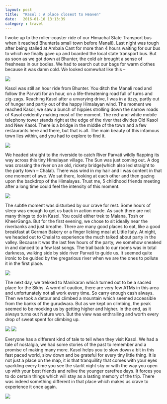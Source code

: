 ```yaml
---
layout: post
title:  "Kasol : A place closest to Heaven"
date:   2016-01-10 13:13:39
category : travel
---
```


I woke up to the roller-coaster ride of our Himachal State Transport bus when it reached Bhunter(a small town before Manali). Last night was tough after being stalled at Ambala Cant for more than 4 hours waiting for our bus to which we finally gave up and boarded the local state transport bus. But as soon as we got down at Bhunter, the cold air brought a sense of freshness in our bodies. We had to search out our bags for warm clothes because it was damn cold. We looked somewhat like this –

<image src="/assets/images/kasol1.jpg"> </image>

Kasol was still an hour ride from Bhunter. You ditch the Manali road and follow the Parvati for an hour, on a life-threatening road full of turns and zig-zags. Reaching Kasol after a unvarying drive, I was in a tizzy, partly out of hunger and partly out of the happy Himalayan wind.  The moment we reached Kasol, we saw a bunch of hippies strolling down the narrow roads of Kasol evidently making most of the moment. The red-and-white mobile telephony tower stands right at the edge of the river that divides Old Kasol and New Kasol. There is a bridge in the middle of the town and a few restaurants here and there, but that is all. The main beauty of this infamous town lies within, and you had to explore to find it.

<image src="/assets/images/kasol2.jpg"> </image>

We headed straight to the riverside to catch River Parvati wildly flapping its way across this tiny Himalayan village. The Sun was just coming out. A dog was crossing the river on an old, rickety bridge(which also led straight to the party town – Chalal). There was wind in my hair and I was content in that one moment of awe. We sat there, looking at each other and then gazing upon the backdrop of the Himalayas. Trust me, 5 childhood friends meeting after a long time could feel the intensity of this moment.

<image src="/assets/images/kasol3.jpg"> </image>


The subtle moment was disturbed by our crave for rest. Some hours of sleep was enough to get us back in action mode. As such there are not many things to do in Kasol. You could either trek to Malana, Tosh or KheerGanga. But for the first evening, we chose to sit ideally near the riverbanks and just breathe. There are many good places to eat, like a good breakfast at German Bakery or a finger licking meal at Little Italy. At night, we headed out to Chalal to experience the much talked about party in the valley. Because it was the last few hours of the party, we somehow sneaked in and danced to a few last songs. The trail back to our rooms was in total darkness, walking side by side river Parvati to guide us. It seemed quite ironic to be guided by the gregarious river when we are the ones to pollute it in the first place.

<image src="/assets/images/kasol4.jpg"> </image>


The next day, we trekked to Manikaran which turned out to be a sacred place for the Sikhs. A word of caution, there are very few ATMs in this area and unfortunately not all work every time. So carry enough cash always. Then we took a detour and climbed a mountain which seemed accessible from the banks of the gurudwara. But as we kept on climbing, the peak seemed to be mocking us by getting higher and higher. In the end, as it always turns out Nature won. But the view was enthralling and worth every drop of sweat spent for climbing up.

<image src="/assets/images/kasol5.jpg"> </image>
<image src="/assets/images/kasol6.jpg"> </image>


Everyone has a different kind of tale to tell when they visit Kasol. We had a tale of nostalgia, we had some stories of the past to remember and a promise of making many more. Kasol helps you to slow down a bit in this fast paced world, slow down and be grateful for every tiny little thing. It is not just a place on the map, it is that tranquillity that comes with your eyes sparkling every time you see the starlit night sky or with the way you open up with your best friends and relive the younger carefree days. It forces you to do certain things which will stay as a lasting memory of the trip. There was indeed something different in that place which makes us crave to experience it once again.

<image src="/assets/images/kasol7.jpg"> </image>
